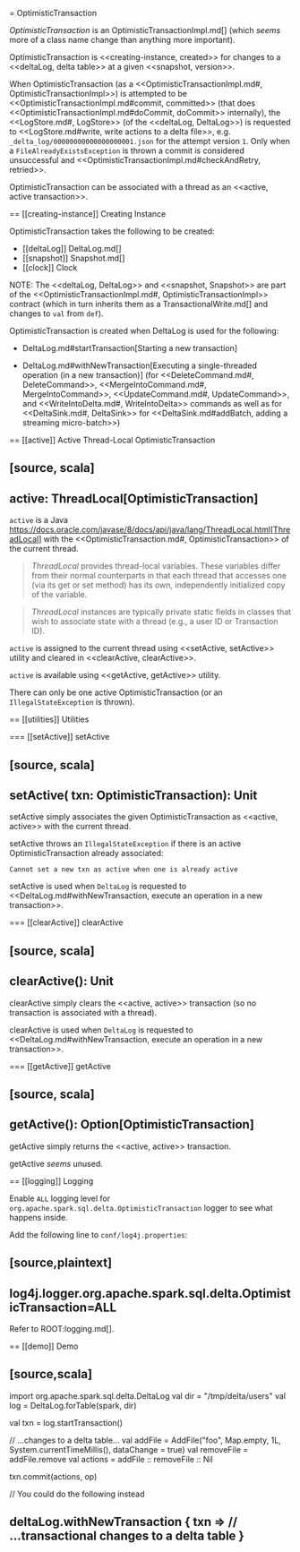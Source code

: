 = OptimisticTransaction

*OptimisticTransaction* is an OptimisticTransactionImpl.md[] (which _seems_ more of a class name change than anything more important).

OptimisticTransaction is <<creating-instance, created>> for changes to a <<deltaLog, delta table>> at a given <<snapshot, version>>.

When OptimisticTransaction (as a <<OptimisticTransactionImpl.md#, OptimisticTransactionImpl>>) is attempted to be <<OptimisticTransactionImpl.md#commit, committed>> (that does <<OptimisticTransactionImpl.md#doCommit, doCommit>> internally), the <<LogStore.md#, LogStore>> (of the <<deltaLog, DeltaLog>>) is requested to <<LogStore.md#write, write actions to a delta file>>, e.g. `_delta_log/00000000000000000001.json` for the attempt version `1`. Only when a `FileAlreadyExistsException` is thrown a commit is considered unsuccessful and <<OptimisticTransactionImpl.md#checkAndRetry, retried>>.

OptimisticTransaction can be associated with a thread as an <<active, active transaction>>.

== [[creating-instance]] Creating Instance

OptimisticTransaction takes the following to be created:

* [[deltaLog]] DeltaLog.md[]
* [[snapshot]] Snapshot.md[]
* [[clock]] Clock

NOTE: The <<deltaLog, DeltaLog>> and <<snapshot, Snapshot>> are part of the <<OptimisticTransactionImpl.md#, OptimisticTransactionImpl>> contract (which in turn inherits them as a TransactionalWrite.md[] and changes to `val` from `def`).

OptimisticTransaction is created when DeltaLog is used for the following:

* DeltaLog.md#startTransaction[Starting a new transaction]

* DeltaLog.md#withNewTransaction[Executing a single-threaded operation (in a new transaction)] (for <<DeleteCommand.md#, DeleteCommand>>, <<MergeIntoCommand.md#, MergeIntoCommand>>, <<UpdateCommand.md#, UpdateCommand>>, and <<WriteIntoDelta.md#, WriteIntoDelta>> commands as well as for <<DeltaSink.md#, DeltaSink>> for <<DeltaSink.md#addBatch, adding a streaming micro-batch>>)

== [[active]] Active Thread-Local OptimisticTransaction

[source, scala]
----
active: ThreadLocal[OptimisticTransaction]
----

`active` is a Java https://docs.oracle.com/javase/8/docs/api/java/lang/ThreadLocal.html[ThreadLocal] with the <<OptimisticTransaction.md#, OptimisticTransaction>> of the current thread.

> *ThreadLocal* provides thread-local variables. These variables differ from their normal counterparts in that each thread that accesses one (via its get or set method) has its own, independently initialized copy of the variable.

> *ThreadLocal* instances are typically private static fields in classes that wish to associate state with a thread (e.g., a user ID or Transaction ID).

`active` is assigned to the current thread using <<setActive, setActive>> utility and cleared in <<clearActive, clearActive>>.

`active` is available using <<getActive, getActive>> utility.

There can only be one active OptimisticTransaction (or an `IllegalStateException` is thrown).

== [[utilities]] Utilities

=== [[setActive]] setActive

[source, scala]
----
setActive(
  txn: OptimisticTransaction): Unit
----

setActive simply associates the given OptimisticTransaction as <<active, active>> with the current thread.

setActive throws an `IllegalStateException` if there is an active OptimisticTransaction already associated:

```
Cannot set a new txn as active when one is already active
```

setActive is used when `DeltaLog` is requested to <<DeltaLog.md#withNewTransaction, execute an operation in a new transaction>>.

=== [[clearActive]] clearActive

[source, scala]
----
clearActive(): Unit
----

clearActive simply clears the <<active, active>> transaction (so no transaction is associated with a thread).

clearActive is used when `DeltaLog` is requested to <<DeltaLog.md#withNewTransaction, execute an operation in a new transaction>>.

=== [[getActive]] getActive

[source, scala]
----
getActive(): Option[OptimisticTransaction]
----

getActive simply returns the <<active, active>> transaction.

getActive _seems_ unused.

== [[logging]] Logging

Enable `ALL` logging level for `org.apache.spark.sql.delta.OptimisticTransaction` logger to see what happens inside.

Add the following line to `conf/log4j.properties`:

[source,plaintext]
----
log4j.logger.org.apache.spark.sql.delta.OptimisticTransaction=ALL
----

Refer to ROOT:logging.md[].

== [[demo]] Demo

[source,scala]
----
import org.apache.spark.sql.delta.DeltaLog
val dir = "/tmp/delta/users"
val log = DeltaLog.forTable(spark, dir)

val txn = log.startTransaction()

// ...changes to a delta table...
val addFile = AddFile("foo", Map.empty, 1L, System.currentTimeMillis(), dataChange = true)
val removeFile = addFile.remove
val actions = addFile :: removeFile :: Nil

txn.commit(actions, op)

// You could do the following instead

deltaLog.withNewTransaction { txn =>
  // ...transactional changes to a delta table
}
----
